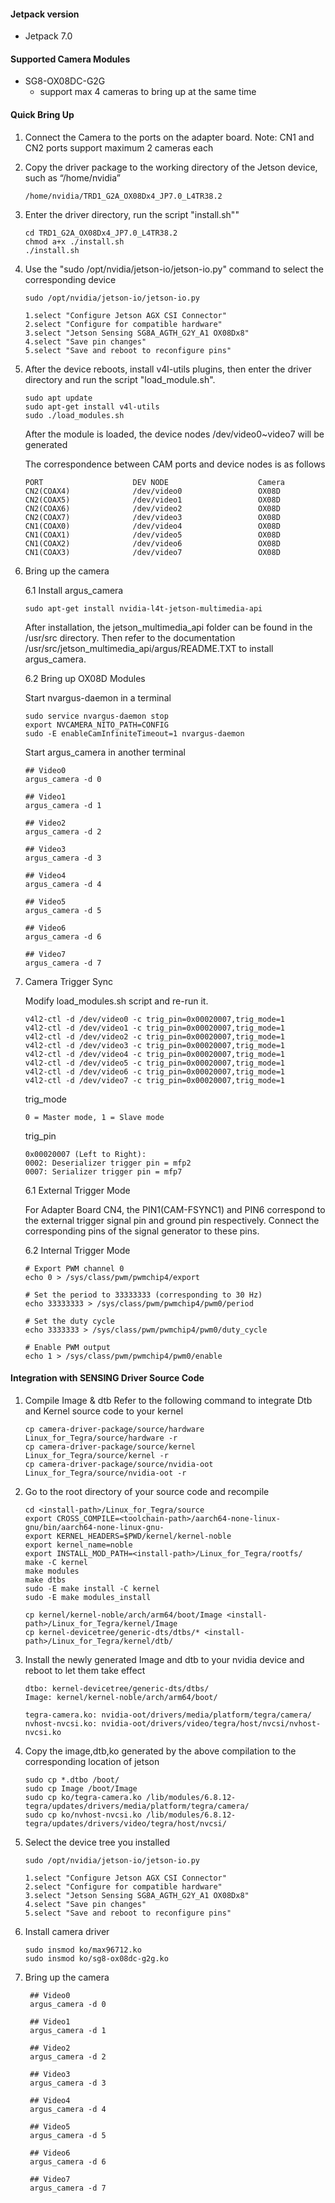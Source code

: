#### Jetpack version

* Jetpack 7.0

#### Supported Camera Modules

* SG8-OX08DC-G2G
  * support max 4 cameras to bring up at the same time


#### Quick Bring Up

1. Connect the Camera to the ports on the adapter board.
   Note: CN1 and CN2 ports support maximum 2 cameras each

2. Copy the driver package to the working directory of the Jetson device, such as “/home/nvidia”

   ```
   /home/nvidia/TRD1_G2A_OX08Dx4_JP7.0_L4TR38.2
   ```
3. Enter the driver directory, run the script "install.sh""

   ```
   cd TRD1_G2A_OX08Dx4_JP7.0_L4TR38.2
   chmod a+x ./install.sh
   ./install.sh
   ```
4. Use the "sudo /opt/nvidia/jetson-io/jetson-io.py" command to select the corresponding device

   ```
   sudo /opt/nvidia/jetson-io/jetson-io.py

   1.select "Configure Jetson AGX CSI Connector"
   2.select "Configure for compatible hardware"
   3.select "Jetson Sensing SG8A_AGTH_G2Y_A1 OX08Dx8"
   4.select "Save pin changes"
   5.select "Save and reboot to reconfigure pins"
   ```

5. After the device reboots, install v4l-utils plugins, then enter the driver directory and run the script "load_module.sh".

   ```
   sudo apt update
   sudo apt-get install v4l-utils
   sudo ./load_modules.sh
   ```
   After the module is loaded, the device nodes /dev/video0~video7 will be generated

   The correspondence between CAM ports and device nodes is as follows

    ```
    PORT                    DEV NODE                    Camera
    CN2(COAX4)              /dev/video0                 OX08D
    CN2(COAX5)              /dev/video1                 OX08D
    CN2(COAX6)              /dev/video2                 OX08D
    CN2(COAX7)              /dev/video3                 OX08D
    CN1(COAX0)              /dev/video4                 OX08D
    CN1(COAX1)              /dev/video5                 OX08D
    CN1(COAX2)              /dev/video6                 OX08D
    CN1(COAX3)              /dev/video7                 OX08D
 
    ```

6. Bring up the camera

    6.1 Install argus_camera
    ```
    sudo apt-get install nvidia-l4t-jetson-multimedia-api
    ```
    After installation, the jetson_multimedia_api folder can be found in the /usr/src directory. Then refer to the documentation /usr/src/jetson_multimedia_api/argus/README.TXT to install argus_camera.

    6.2 Bring up OX08D Modules

    Start nvargus-daemon in a terminal
    ```
    sudo service nvargus-daemon stop
    export NVCAMERA_NITO_PATH=CONFIG
    sudo -E enableCamInfiniteTimeout=1 nvargus-daemon
    ```

    Start argus_camera in another terminal
    ```
    ## Video0
    argus_camera -d 0

    ## Video1
    argus_camera -d 1

    ## Video2
    argus_camera -d 2

    ## Video3
    argus_camera -d 3

    ## Video4
    argus_camera -d 4

    ## Video5
    argus_camera -d 5

    ## Video6
    argus_camera -d 6

    ## Video7
    argus_camera -d 7
    ```

7. Camera Trigger Sync

   Modify load_modules.sh script and re-run it.

   ```
   v4l2-ctl -d /dev/video0 -c trig_pin=0x00020007,trig_mode=1
   v4l2-ctl -d /dev/video1 -c trig_pin=0x00020007,trig_mode=1
   v4l2-ctl -d /dev/video2 -c trig_pin=0x00020007,trig_mode=1
   v4l2-ctl -d /dev/video3 -c trig_pin=0x00020007,trig_mode=1
   v4l2-ctl -d /dev/video4 -c trig_pin=0x00020007,trig_mode=1
   v4l2-ctl -d /dev/video5 -c trig_pin=0x00020007,trig_mode=1
   v4l2-ctl -d /dev/video6 -c trig_pin=0x00020007,trig_mode=1
   v4l2-ctl -d /dev/video7 -c trig_pin=0x00020007,trig_mode=1
   ```

   trig_mode
   ```
   0 = Master mode, 1 = Slave mode
   ```

   trig_pin
   ```
   0x00020007 (Left to Right):
   0002: Deserializer trigger pin = mfp2
   0007: Serializer trigger pin = mfp7
   ```

   6.1 External Trigger Mode

   For Adapter Board CN4, the PIN1(CAM-FSYNC1) and PIN6 correspond to the external trigger signal pin and ground pin respectively. 
   Connect the corresponding pins of the signal generator to these pins.

   6.2 Internal Trigger Mode

   ```
   # Export PWM channel 0
   echo 0 > /sys/class/pwm/pwmchip4/export

   # Set the period to 33333333 (corresponding to 30 Hz)
   echo 33333333 > /sys/class/pwm/pwmchip4/pwm0/period

   # Set the duty cycle
   echo 3333333 > /sys/class/pwm/pwmchip4/pwm0/duty_cycle

   # Enable PWM output
   echo 1 > /sys/class/pwm/pwmchip4/pwm0/enable
   ```

#### Integration with SENSING Driver Source Code

1. Compile Image & dtb
   Refer to the following command to integrate Dtb and Kernel source code to your kernel

   ```
   cp camera-driver-package/source/hardware Linux_for_Tegra/source/hardware -r
   cp camera-driver-package/source/kernel Linux_for_Tegra/source/kernel -r
   cp camera-driver-package/source/nvidia-oot Linux_for_Tegra/source/nvidia-oot -r
   ```
2. Go to the root directory of your source code and recompile

   ```
   cd <install-path>/Linux_for_Tegra/source
   export CROSS_COMPILE=<toolchain-path>/aarch64-none-linux-gnu/bin/aarch64-none-linux-gnu-
   export KERNEL_HEADERS=$PWD/kernel/kernel-noble
   export kernel_name=noble
   export INSTALL_MOD_PATH=<install-path>/Linux_for_Tegra/rootfs/
   make -C kernel
   make modules
   make dtbs
   sudo -E make install -C kernel
   sudo -E make modules_install

   cp kernel/kernel-noble/arch/arm64/boot/Image <install-path>/Linux_for_Tegra/kernel/Image
   cp kernel-devicetree/generic-dts/dtbs/* <install-path>/Linux_for_Tegra/kernel/dtb/
   ```
3. Install the newly generated Image and dtb to your nvidia device and reboot to let them take effect

   ```
   dtbo: kernel-devicetree/generic-dts/dtbs/
   Image: kernel/kernel-noble/arch/arm64/boot/

   tegra-camera.ko: nvidia-oot/drivers/media/platform/tegra/camera/
   nvhost-nvcsi.ko: nvidia-oot/drivers/video/tegra/host/nvcsi/nvhost-nvcsi.ko
   ```
4. Copy the image,dtb,ko generated by the above compilation to the corresponding location of jetson

   ```
   sudo cp *.dtbo /boot/
   sudo cp Image /boot/Image
   sudo cp ko/tegra-camera.ko /lib/modules/6.8.12-tegra/updates/drivers/media/platform/tegra/camera/
   sudo cp ko/nvhost-nvcsi.ko /lib/modules/6.8.12-tegra/updates/drivers/video/tegra/host/nvcsi/
   ```
5. Select the device tree you installed

   ```
   sudo /opt/nvidia/jetson-io/jetson-io.py

   1.select "Configure Jetson AGX CSI Connector"
   2.select "Configure for compatible hardware"
   3.select "Jetson Sensing SG8A_AGTH_G2Y_A1 OX08Dx8"
   4.select "Save pin changes"
   5.select "Save and reboot to reconfigure pins"
   ```
6. Install camera driver

   ```
   sudo insmod ko/max96712.ko
   sudo insmod ko/sg8-ox08dc-g2g.ko
   ```
7. Bring up the camera

   ```
    ## Video0
    argus_camera -d 0

    ## Video1
    argus_camera -d 1

    ## Video2
    argus_camera -d 2

    ## Video3
    argus_camera -d 3

    ## Video4
    argus_camera -d 4

    ## Video5
    argus_camera -d 5

    ## Video6
    argus_camera -d 6

    ## Video7
    argus_camera -d 7

   ```

